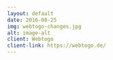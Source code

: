 ```yaml
---
layout: default
date: 2016-08-25
img: webtogo-changes.jpg
alt: image-alt
client: Webtogo
client-link: https://webtogo.de/
---
```

